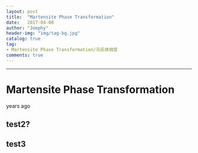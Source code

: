 ```yaml
---
layout: post
title:  "Martensite Phase Transformation"
date:   2017-04-08
author: "Joephy"
header-img: "img/tag-bg.jpg"
catalog: true
tag:
- Martensite Phase Transformation/马氏体相变
comments: true
---
```


-----------

# Martensite Phase Transformation

 years ago

## test2?


## test3


